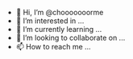 - 👋 Hi, I’m @chooooooorme
- 👀 I’m interested in ...
- 🌱 I’m currently learning ...
- 💞️ I’m looking to collaborate on ...
- 📫 How to reach me ...

<!---
chooooooorme/chooooooorme is a ✨ special ✨ repository because its `README.md` (this file) appears on your GitHub profile.
You can click the Preview link to take a look at your changes.
--->
